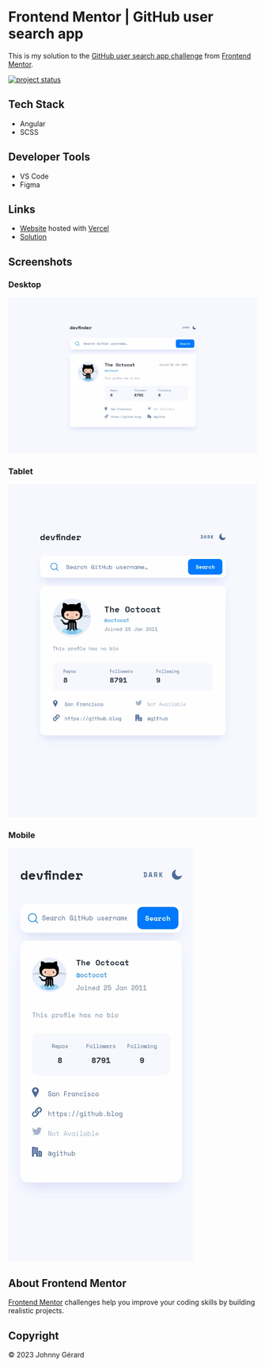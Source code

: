 # Frontend Mentor | GitHub user search app
This is my solution to the [GitHub user search app challenge](https://www.frontendmentor.io/challenges/github-user-search-app-Q09YOgaH6) from [Frontend Mentor](https://www.frontendmentor.io/).

[![project status](https://img.shields.io/badge/status-solution%20published-success?style=for-the-badge)](https://www.frontendmentor.io/solutions/github-user-search-app-oaJ2mw64zA)

## Tech Stack
 - Angular
 - SCSS

## Developer Tools
 - VS Code
 - Figma

## Links
 - [Website](https://fem-github-user-search-app-jgerard.vercel.app) hosted with [Vercel](https://vercel.com/)
 - [Solution](https://www.frontendmentor.io/solutions/github-user-search-app-oaJ2mw64zA)

## Screenshots
### Desktop
![desktop screenshot](screenshots/screenshot-desktop.webp)
### Tablet
![tablet screenshot](screenshots/screenshot-tablet.webp)
### Mobile
![mobile screenshot](screenshots/screenshot-mobile.webp)

## About Frontend Mentor
[Frontend Mentor](https://www.frontendmentor.io/) challenges help you improve your coding skills by building realistic projects.

## Copyright
© 2023 Johnny Gérard
